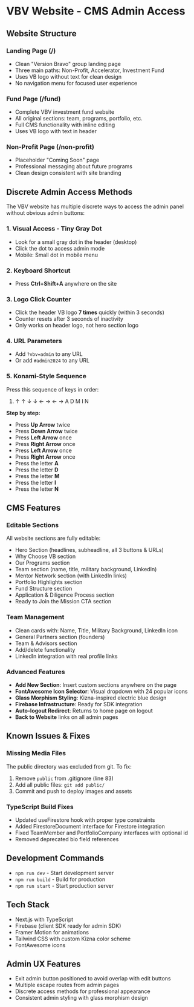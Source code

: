 # VBV Website - CMS Admin Access

## Website Structure

### Landing Page (/)
- Clean "Version Bravo" group landing page
- Three main paths: Non-Profit, Accelerator, Investment Fund
- Uses VB logo without text for clean design
- No navigation menu for focused user experience

### Fund Page (/fund)
- Complete VBV investment fund website
- All original sections: team, programs, portfolio, etc.
- Full CMS functionality with inline editing
- Uses VB logo with text in header

### Non-Profit Page (/non-profit)
- Placeholder "Coming Soon" page
- Professional messaging about future programs
- Clean design consistent with site branding

## Discrete Admin Access Methods

The VBV website has multiple discrete ways to access the admin panel without obvious admin buttons:

### 1. Visual Access - Tiny Gray Dot
- Look for a small gray dot in the header (desktop)
- Click the dot to access admin mode
- Mobile: Small dot in mobile menu

### 2. Keyboard Shortcut
- Press **Ctrl+Shift+A** anywhere on the site

### 3. Logo Click Counter
- Click the header VB logo **7 times** quickly (within 3 seconds)
- Counter resets after 3 seconds of inactivity
- Only works on header logo, not hero section logo

### 4. URL Parameters
- Add `?vbv=admin` to any URL
- Or add `#admin2024` to any URL

### 5. Konami-Style Sequence
Press this sequence of keys in order:
1. ↑ ↑ ↓ ↓ ← → ← → A D M I N

**Step by step:**
- Press **Up Arrow** twice
- Press **Down Arrow** twice  
- Press **Left Arrow** once
- Press **Right Arrow** once
- Press **Left Arrow** once
- Press **Right Arrow** once
- Press the letter **A**
- Press the letter **D** 
- Press the letter **M**
- Press the letter **I**
- Press the letter **N**

## CMS Features

### Editable Sections
All website sections are fully editable:
- Hero Section (headlines, subheadline, all 3 buttons & URLs)
- Why Choose VB section
- Our Programs section
- Team section (name, title, military background, LinkedIn) 
- Mentor Network section (with LinkedIn links)
- Portfolio Highlights section
- Fund Structure section
- Application & Diligence Process section
- Ready to Join the Mission CTA section

### Team Management
- Clean cards with: Name, Title, Military Background, LinkedIn icon
- General Partners section (founders)
- Team & Advisors section
- Add/delete functionality
- LinkedIn integration with real profile links

### Advanced Features
- **Add New Section**: Insert custom sections anywhere on the page
- **FontAwesome Icon Selector**: Visual dropdown with 24 popular icons
- **Glass Morphism Styling**: Kizna-inspired electric blue design
- **Firebase Infrastructure**: Ready for SDK integration
- **Auto-logout Redirect**: Returns to home page on logout
- **Back to Website** links on all admin pages

## Known Issues & Fixes

### Missing Media Files
The public directory was excluded from git. To fix:
1. Remove `public` from .gitignore (line 83)
2. Add all public files: `git add public/`
3. Commit and push to deploy images and assets

### TypeScript Build Fixes
- Updated useFirestore hook with proper type constraints
- Added FirestoreDocument interface for Firestore integration
- Fixed TeamMember and PortfolioCompany interfaces with optional id
- Removed deprecated bio field references

## Development Commands
- `npm run dev` - Start development server
- `npm run build` - Build for production
- `npm run start` - Start production server

## Tech Stack
- Next.js with TypeScript
- Firebase (client SDK ready for admin SDK)
- Framer Motion for animations
- Tailwind CSS with custom Kizna color scheme
- FontAwesome icons

## Admin UX Features
- Exit admin button positioned to avoid overlap with edit buttons
- Multiple escape routes from admin pages
- Discrete access methods for professional appearance
- Consistent admin styling with glass morphism design